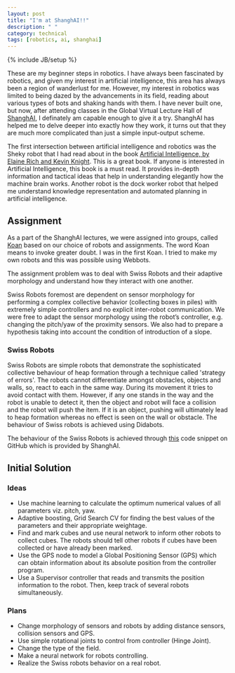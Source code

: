 ```yaml
---
layout: post
title: "I'm at ShanghAI!!"
description: " "
category: technical
tags: [robotics, ai, shanghai]
---
```

{% include JB/setup %}

These are my beginner steps in robotics. I have always been fascinated by robotics, and given my interest in artificial intelligence, this area has always been a region of wanderlust for me. However, my interest in robotics was limited to being dazed by the advancements in its field, reading about various types of bots and shaking hands with them. I have never built one, but now, after attending classes in the Global Virtual Lecture Hall of [ShanghAI](http://shanghailectures.org/), I definately am capable enough to give it a try. ShanghAI has helped me to delve deeper into exactly how they work, it turns out that they are much more complicated than just a simple input-output scheme. 

The first intersection between artificial intelligence and robotics was the Sheky robot that I had read about in the book [Artificial Intelligence, by Elaine Rich and Kevin Knight](http://www.amazon.in/Artificial-Intelligence-Elaine-Rich/dp/0070522634). This is a great book. If anyone is interested in Artificial Intelligence, this book is a must read. It provides in-depth information and tactical ideas that help in understanding elegantly how the machine brain works. Another robot is the dock worker robot that helped me understand knowledge representation and automated planning in artificial intelligence. 




## Assignment 

As a part of the ShanghAI lectures, we were assigned into groups, called [Koan](http://en.wikipedia.org/wiki/K%C5%8Dan) based on our choice of robots and assignments. The word Koan means to invoke greater doubt. I was in the first Koan. I tried to make my own robots and this was possible using Webbots. 

The assignment problem was to deal with Swiss Robots and their adaptive morphology and understand how they interact with one another. 

Swiss Robots foremost are dependent on sensor morphology for performing a complex collective behavior (collecting boxes in piles) with extremely simple controllers and no explicit inter-robot communication. We were free to adapt the sensor morphology using the robot’s controller, e.g. changing the pitch/yaw of the proximity sensors. We also had to prepare a hypothesis taking into account the condition of introduction of a slope.

### Swiss Robots

Swiss Robots are simple robots that demonstrate the sophisticated collective behaviour of heap formation through a technique called 'strategy of errors'. The robots cannot differentiate amongst obstacles, objects and walls, so, react to each in the same way. During its movement it tries to avoid contact with them. However, if any one stands in the way and the robot is unable to detect it, then the object and robot will face a collision and the robot will push the item. If it is an object, pushing will ultimately lead to heap formation whereas no effect is seen on the wall or obstacle. The behaviour of Swiss robots is achieved using Didabots. 

The behaviour of the Swiss Robots is achieved through [this](https://github.com/sidgan/SwissRobots) code snippet on GitHub which is provided by ShanghAI. 

## Initial Solution 

### Ideas
<ul>
<li>
Use machine learning to calculate the optimum numerical values of all parameters viz. pitch, yaw. 
</li>
<li>
Adaptive boosting, Grid Search CV for finding the best values of the parameters and their appropriate weightage.
</li>
<li>
Find and mark cubes and use neural network to inform other robots to collect cubes. The robots should tell other robots if cubes have been collected or have already been marked.
</li>
<li>
Use the GPS node to model a Global Positioning Sensor (GPS) which can obtain information about its absolute position from the controller program. 
</li>
<li>
Use a Supervisor controller that reads and transmits the position information to the robot. Then, keep track of several robots simultaneously. 
</li>
</ul>

### Plans 
<ul>
<li>
Change morphology of sensors and robots by adding distance sensors, collision sensors and GPS. 
</li>
<li>
Use simple rotational joints to control from controller (Hinge Joint).
</li>
<li>
Change the type of the field.
</li>
<li>
Make a neural network for robots controlling.
</li>
<li>
Realize the Swiss robots behavior on a real robot.
</li>
</ul>
